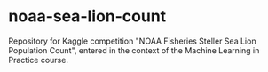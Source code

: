 # noaa-sea-lion-count
Repository for Kaggle competition "NOAA Fisheries Steller Sea Lion Population Count", entered in the context of the Machine Learning in Practice course.
